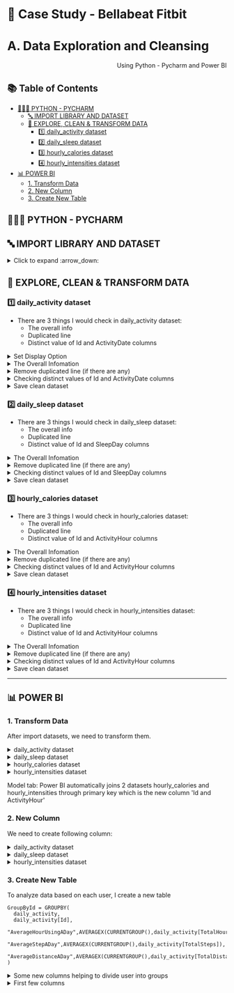 # 🛒 Case Study - Bellabeat Fitbit 
# A. Data Exploration and Cleansing

<p align="right"> Using Python - Pycharm and Power BI </p>

## :books: Table of Contents <!-- omit in toc -->

<!-- TOC -->
  * [👩🏼‍💻 PYTHON - PYCHARM](#-python---pycharm)
    * [🔤 IMPORT LIBRARY AND DATASET](#-import-library-and-dataset)
    * [🔎 EXPLORE, CLEAN & TRANSFORM DATA](#-explore-clean--transform-data)
      * [:one: daily_activity dataset](#-one--daily_activity-dataset)
      * [:two: daily_sleep dataset](#-two--daily_sleep-dataset)
      * [:three: hourly_calories dataset](#-three--hourly_calories-dataset)
      * [:four: hourly_intensities dataset](#-four--hourly_intensities-dataset)
  * [📊 POWER BI](#-power-bi)
    * [1. Transform Data](#1-transform-data)
    * [2. New Column](#2-new-column)
    * [3. Create New Table](#3-create-new-table)
<!-- TOC -->

## 👩🏼‍💻 PYTHON - PYCHARM

## 🔤 IMPORT LIBRARY AND DATASET   

<details><summary> Click to expand :arrow_down: </summary>
  
```python
#Import librory
import pandas as pd
import numpy as np
import matplotlib as plt
import seaborn as sns
from matplotlib import dates
import datetime
from pydoc import describe
print('Completed import lib')
```

```python
#Upload datasets
daily_activity = pd.read_csv('Fitabase Data/dailyActivity_merged.csv')
daily_sleep = pd.read_csv('Fitabase Data/sleepDay_merged.csv')
weight_log = pd.read_csv('Fitabase Data/weightLogInfo_merged.csv')
```
</details>

## 🔎 EXPLORE, CLEAN & TRANSFORM DATA   

### :one: daily_activity dataset

- There are 3 things I would check in daily_activity dataset:
  - The overall info 
  - Duplicated line
  - Distinct value of Id and ActivityDate columns

<details><summary> Set Display Option </summary>
  
```python
pd.set_option('display.max_columns', 20)
pd.set_option('display.width', 2000)
```

 </details>

<details><summary> The  Overall Infomation </summary>
  
```python
print(daily_activity.head()) 
```
![daily_activity_head](https://user-images.githubusercontent.com/95112831/213157353-e9a08593-43da-4cd8-b376-7ac98eca3a9b.PNG)
```python
print(daily_activity.info())
```
![daily_activity_info](https://user-images.githubusercontent.com/95112831/213187782-bef7cfd4-5ea2-425d-85f4-f50c954b3e0e.PNG)
:arrow_right:  There are no null values in the dataset 


 </details>

<details><summary> Remove duplicated line (if there are any) </summary>
  
```python
daily_activity = daily_activity.drop_duplicates(ignore_index=True)
print(daily_activity.info())
```
![daily_activity_info](https://user-images.githubusercontent.com/95112831/213187782-bef7cfd4-5ea2-425d-85f4-f50c954b3e0e.PNG)
:arrow_right:  There are no duplicated line in the dataset 


 </details>

 <details><summary> Checking distinct values of Id and ActivityDate columns </summary>

 ```python
#Id column
print('Number of distinct Id: ', daily_activity['Id'].nunique())
#ActivityDate column
print('Number of distinct Date: ', daily_activity['ActivityDate'].nunique())
print('Dates: ', daily_activity['ActivityDate'].unique())
 ```
![daily_activity_checking_Id_and_date](https://user-images.githubusercontent.com/95112831/213207456-20061f3f-fedf-4281-8b0a-cab47a8a8d09.PNG)
:arrow_right: There are 33 users logging in during 31 consecutive days from 04/12/2016 to 05/12/2016
</details>

 <details><summary> Save clean dataset </summary>

 ```python
 daily_activity.to_csv("daily_activity_cleaned.csv", index=False)
 ```
</details>
 
### :two: daily_sleep dataset

- There are 3 things I would check in daily_sleep dataset:
  - The overall info 
  - Duplicated line
  - Distinct value of Id and SleepDay columns

<details><summary> The  Overall Infomation </summary>
  
```python
print(daily_sleep.head()) 
```
![daily_sleep_head](https://user-images.githubusercontent.com/95112831/213217565-c8897313-11e7-4c3f-a5a9-c83dcf4d0625.PNG)
```python
print(daily_sleep.info())
```
![daily_sleep_info](https://user-images.githubusercontent.com/95112831/213225117-c8b60b22-e233-40cf-bcc3-605df03c6049.PNG)
:arrow_right:  There are no null values in the dataset 

 </details>

<details><summary> Remove duplicated line (if there are any) </summary>
  
```python
daily_sleep = daily_sleep.drop_duplicates(ignore_index=True)
print(daily_sleep.info())
```
![daily_sleep_remove_duplicated_line](https://user-images.githubusercontent.com/95112831/215437451-701cc3e2-2e86-4bfa-916b-d8606d3f2f3e.PNG)
:arrow_right:  There are 3 duplicated line in the dataset and they have been removed


 </details>

 <details><summary> Checking distinct values of Id and SleepDay columns </summary>

 ```python
#Id column
print('Number of distinct Id: ', daily_sleep['Id'].nunique())
#SleepDay column
print('Number of distinct Date: ', daily_sleep['SleepDay'].nunique())
print('Dates: ', daily_sleep['SleepDay'].unique())
 ```
![daily_sleep_checking_Id_and_date](https://user-images.githubusercontent.com/95112831/213231928-76c56590-4399-4808-83a3-83f2bf8a43c3.PNG)
:arrow_right: There are 24 users logging in during 31 consecutive days from 04/12/2016 to 05/12/2016
</details>

 <details><summary> Save clean dataset </summary>

 ```python
 daily_sleep.to_csv("daily_sleep_cleaned.csv", index=False)
 ```
</details>

### :three: hourly_calories dataset

- There are 3 things I would check in hourly_calories dataset:
  - The overall info 
  - Duplicated line
  - Distinct value of Id and ActivityHour columns

<details><summary> The  Overall Infomation </summary>
  
```python
print(hourly_calories.head()) 
```
![hourly_calories_head](https://user-images.githubusercontent.com/95112831/215440187-843439ee-0843-4b98-8269-a13104254a58.PNG)
```python
print(hourly_calories.info())
```
![hourly_calories_info](https://user-images.githubusercontent.com/95112831/215441748-748121c3-9a65-4e07-9563-8ccad2ad2ca0.PNG)
:arrow_right:  There are no null values in the dataset 

 </details>

<details><summary> Remove duplicated line (if there are any) </summary>
  
```python
hourly_calories = hourly_calories.drop_duplicates(ignore_index=True)
print(hourly_calories.info())
```
![hourly_calories_info](https://user-images.githubusercontent.com/95112831/215441748-748121c3-9a65-4e07-9563-8ccad2ad2ca0.PNG)
:arrow_right:  There are no duplicated line in the dataset

 </details>

 <details><summary> Checking distinct values of Id and ActivityHour columns </summary>

 ```python
#Id column
print('Number of distinct Id: ', hourly_calories['Id'].nunique())
#SleepDay column
print('Number of distinct Date: ', pd.to_datetime(hourly_calories['ActivityHour']).dt.date.nunique())
print('Dates: ', pd.to_datetime(hourly_calories['ActivityHour']).dt.date.unique())
 ```
![hourly_calories_checking_Id_and_date](https://user-images.githubusercontent.com/95112831/215452221-61c272ea-4d00-463d-952e-ad15d2c8ec2c.PNG)
:arrow_right: There are 33 users logging in during 31 consecutive days from 04/12/2016 to 05/12/2016
</details>

 <details><summary> Save clean dataset </summary>

 ```python
 hourly_calories.to_csv("hourly_calories_cleaned.csv", index=False)
 ```
</details>

### :four: hourly_intensities dataset

- There are 3 things I would check in hourly_intensities dataset:
  - The overall info 
  - Duplicated line
  - Distinct value of Id and ActivityHour columns

<details><summary> The  Overall Infomation </summary>
  
```python
print(hourly_intensities.head()) 
```
![hourly_intensities_head](https://user-images.githubusercontent.com/95112831/215454206-878250a6-9385-4383-9797-9924115ccf5c.PNG)
```python
print(hourly_intensities.info())
```
![hourly_intensities_info](https://user-images.githubusercontent.com/95112831/215454354-86d9d79f-0423-4b59-a38d-f87246df947a.PNG)
:arrow_right:  There are no null values in the dataset 

 </details>

<details><summary> Remove duplicated line (if there are any) </summary>
  
```python
hourly_intensities = hourly_intensities.drop_duplicates(ignore_index=True)
print(hourly_intensities.info())
```
![hourly_intensities_info](https://user-images.githubusercontent.com/95112831/215454354-86d9d79f-0423-4b59-a38d-f87246df947a.PNG)
:arrow_right:  There are no duplicated line in the dataset

 </details>

 <details><summary> Checking distinct values of Id and ActivityHour columns </summary>

 ```python
#Id column
print('Number of distinct Id: ', hourly_intensities['Id'].nunique())
#SleepDay column
print('Number of distinct Date: ', pd.to_datetime(hourly_intensities['ActivityHour']).dt.date.nunique())
print('Dates: ', pd.to_datetime(hourly_intensities['ActivityHour']).dt.date.unique())
 ```
![hourly_intensities_checking_Id_and_date](https://user-images.githubusercontent.com/95112831/215454859-2468311d-b26e-4c5b-8289-2e791bc09c71.PNG)
:arrow_right: There are 33 users logging in during 31 consecutive days from 04/12/2016 to 05/12/2016
</details>

 <details><summary> Save clean dataset </summary>

 ```python
 hourly_intensities.to_csv("hourly_intensities_cleaned.csv", index=False)
 ```
</details>   

---
## 📊 POWER BI

### 1. Transform Data

After import datasets, we need to transform them. 

<details><summary> daily_activity dataset  </summary>
 
 - Transformed 
  
![powerbi_daily_activity_transformed](https://user-images.githubusercontent.com/95112831/215505930-5d0b7355-2bca-424e-9369-d3481d45e181.PNG)

</details>  

<details><summary> daily_sleep dataset  </summary>
 
- Transformed
  
![powerbi_daily_sleep_transformed](https://user-images.githubusercontent.com/95112831/215507156-a1458c4c-dc6b-42e0-ae54-01fe4060d7c2.PNG)

</details>  

<details><summary> hourly_calories dataset  </summary>
 
- Transformed

![powerbi_hourly_calories_transformed](https://user-images.githubusercontent.com/95112831/215508069-6b491e6e-c0ac-495e-a52b-b11412f5f276.PNG)

Create a new column from merging 2 columns (Id and ActivityHour) to become primary key

</details>  

<details><summary> hourly_intensities dataset  </summary>

- Transformed
![powerbi_hourly_intensities_transformed](https://user-images.githubusercontent.com/95112831/215509035-8811f64a-c1ce-49a5-9982-98e777c875b7.PNG)

Create a new column from merging 2 columns (Id and ActivityHour) to become primary key

</details>

Model tab: Power BI automatically joins 2 datasets hourly_calories and hourly_intensities through primary key which is the new column 'Id and ActivityHour'

### 2. New Column

We need to create following column:

<details><summary> daily_activity dataset  </summary>

- NameOfTheDay: to get the name of the day  
```
NameOfTheDay = FORMAT('daily_activity'[ActivityDate],"dddd") 
```  
- Weekday: assign each day with a number so that we can arrange them in order
```
Weekday = WEEKDAY('daily_activity'[ActivityDate] - 1)
```
:heavy_check_mark: In tab model, NameOfTheDay -> Properties -> Advanced -> Sort by column -> Choose Weekday
- TotalHourUsing: get total hour that user use device  
```
TotalHourUsing = (daily_activity[VeryActiveMinutes] + daily_activity[FairlyActiveMinutes] + daily_activity[LightlyActiveMinutes] + daily_activity[SedentaryMinutes])/60
```

</details>  

<details><summary> daily_sleep dataset  </summary>

- NameOfTheDay: to get the name of the day  
```
NameOfTheDay = FORMAT('daily_sleep'[SleepDay],"dddd") 
```  
- Weekday: assign each day with a number so that we can arrange them in order
```
Weekday = WEEKDAY('daily_sleep'[SleepDay] - 1)
```
- TimeToSleep: get time user use to sleep  
```
TimeToSleep = daily_sleep[TotalTimeInBed] - daily_sleep[TotalMinutesAsleep]
```

</details>  

<details><summary> hourly_intensities dataset  </summary>

- NameOfTheDay: to get the name of the day  
```
NameOfTheDay = FORMAT('hourly_intensities'[ActivityHour],"dddd") 
```  
- Weekday: assign each day with a number so that we can arrange them in order
```
Weekday = WEEKDAY('hourly_intensities'[ActivityHour] - 1)
```
- Time: get time user use device 
```
Time = FORMAT('hourly_intensities'[ActivityHour],"hh:mm:ss")
```

</details>  

### 3. Create New Table

To analyze data based on each user, I create a new table

```
GroupById = GROUPBY(
  daily_activity,
  daily_activity[Id],
  "AverageHourUsingADay",AVERAGEX(CURRENTGROUP(),daily_activity[TotalHourUsing]),
  "AverageStepADay",AVERAGEX(CURRENTGROUP(),daily_activity[TotalSteps]),
  "AverageDistanceADay",AVERAGEX(CURRENTGROUP(),daily_activity[TotalDistance])
)
```
<details><summary> Some new columns helping to divide user into groups  </summary>

- UserUseTimeStatus: divide users into 2 groups - use device over 20 hours and under 20 hours
```
HighOrLowUse = if(GroupById[AverageHourUsingADay]>=20,"Over 20 hours","Under 20 hours")
```
- UserStepStatus: divide users into 2 groups - over 10000 steps and under 10000 steps
```
UserStepStatus = if(GroupById[AverageStepADay]>=10000,"Over 10000 Steps","Under 10000 Steps")
```
- UserDistanceStatus: divide users into 2 groups - over 8 km and under 8 km
```
UserDistanceStatus = if(GroupById[AverageDistanceADay]>=8,"Over 8 km","Under 8 km")
```
  
</details>

<details><summary> First few columns  </summary>

![powerbi_groupbyid_head](https://user-images.githubusercontent.com/95112831/215530036-e3b538e0-444f-40db-a5b8-8734654fed99.PNG)

</details>
